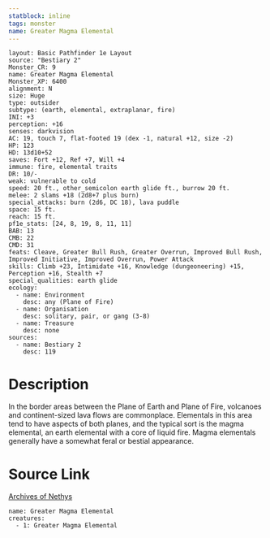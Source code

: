 ```yaml
---
statblock: inline
tags: monster
name: Greater Magma Elemental
---
```

```statblock
layout: Basic Pathfinder 1e Layout
source: "Bestiary 2"
Monster_CR: 9
name: Greater Magma Elemental
Monster_XP: 6400
alignment: N
size: Huge
type: outsider
subtype: (earth, elemental, extraplanar, fire)
INI: +3
perception: +16
senses: darkvision
AC: 19, touch 7, flat-footed 19 (dex -1, natural +12, size -2)
HP: 123
HD: 13d10+52
saves: Fort +12, Ref +7, Will +4
immune: fire, elemental traits
DR: 10/-
weak: vulnerable to cold
speed: 20 ft., other_semicolon earth glide ft., burrow 20 ft.
melee: 2 slams +18 (2d8+7 plus burn)
special_attacks: burn (2d6, DC 18), lava puddle
space: 15 ft.
reach: 15 ft.
pf1e_stats: [24, 8, 19, 8, 11, 11]
BAB: 13
CMB: 22
CMD: 31
feats: Cleave, Greater Bull Rush, Greater Overrun, Improved Bull Rush, Improved Initiative, Improved Overrun, Power Attack
skills: Climb +23, Intimidate +16, Knowledge (dungeoneering) +15, Perception +16, Stealth +7
special_qualities: earth glide
ecology:
  - name: Environment
    desc: any (Plane of Fire)
  - name: Organisation
    desc: solitary, pair, or gang (3-8)
  - name: Treasure
    desc: none
sources:
  - name: Bestiary 2
    desc: 119
```
# Description
In the border areas between the Plane of Earth and Plane of Fire, volcanoes and continent-sized lava flows are commonplace. Elementals in this area tend to have aspects of both planes, and the typical sort is the magma elemental, an earth elemental with a core of liquid fire. Magma elementals generally have a somewhat feral or bestial appearance.
# Source Link
[Archives of Nethys](https://aonprd.com/MonsterDisplay.aspx?ItemName=Greater%20Magma%20Elemental)
```encounter-table
name: Greater Magma Elemental
creatures:
  - 1: Greater Magma Elemental
```

